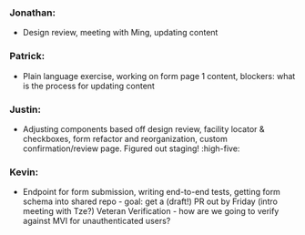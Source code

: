 ### Jonathan: 
- Design review, meeting with Ming, updating content
### Patrick: 
- Plain language exercise, working on form page 1 content, blockers: what is the process for updating content
### Justin: 
- Adjusting components based off design review, facility locator & checkboxes, form refactor and reorganization, custom confirmation/review page. Figured out staging! :high-five:
### Kevin:
- Endpoint for form submission, writing end-to-end tests, getting form schema into shared repo - goal: get a (draft!) PR out by Friday (intro meeting with Tze?) Veteran Verification - how are we going to verify against MVI for unauthenticated users?
